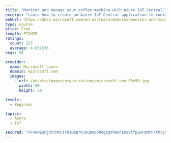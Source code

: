 ```yaml
---
title: "Monitor and manage your coffee machine with Azure IoT Central"
excerpt: "Learn how to create an Azure IoT Central application to control Internet of Things devices that communicate through unique connection strings."
webUrl: https://docs.microsoft.com/en-us/learn/modules/monitor-and-manage-device-with-iot-central/
type: course
price: Free
length: PT1H7M
ratings:
  count: 217
  average: 4.631336
heat: 50

provider:
  name: Microsoft Learn
  domain: microsoft.com
  images:
    - url: /assets/images/organizations/microsoft.com-50x50.jpg
      width: 50
      height: 50

levels:
  - Beginner

topics:
  - Azure
  - IoT

secured: "nFvUw9ZPgnt7MX5TFh1UeBrKTBUp0obNmgaqVnWsnsAzVtfp2wFBMrP/tM/ysdnzM8kn0Y/GNwuliyzp/DWPWB4O33aWEJg0Poc25spTRkCgu+/02AxJaL2hwX60BVUz5Ndu0dAKW5hmwC9Dmln90KTcAYDKM1692gTIkNJyeWiC8ih6SmQgKsSH13mFigQumJVeabrPs7SuLtncxYv9yJNsoJUpS4EXYvjBKFGpM7bj+ZO1kSbYxw9enN5xOx+31o+PQlJkZpB9wlmzpH+C+5g7SZ0tnRsfWgVGfxgww3R+gpJKbj8BPNIhOxFsIR01E5R9HXfFjGGje2jvwykkdqtK5q1KAVOoRvgrM1pbXt+tsQBNHDoKHS6UZC46e5NL2wRCavnGOTf12SZUc9i9w47Rg4MIw5y6ebxeW6tb7qM=;06Ao25be/CUyXcqP7g7MuA=="
---
```


